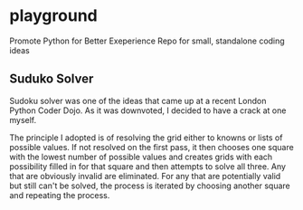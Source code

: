 # playground
Promote Python for Better Exeperience
Repo for small, standalone coding ideas

## Suduko Solver
Sudoku solver was one of the ideas that came up at a recent London Python Coder Dojo. As it was downvoted, I decided to have a crack at one myself.

The principle I adopted is of resolving the grid either to knowns or lists of possible values. If not resolved on the first pass, it then chooses one square with the lowest number of possible values and creates grids with each possibility filled in for that square and then attempts to solve all three. Any that are obviously invalid are eliminated. For any that are potentially valid but still can't be solved, the process is iterated by choosing another square and repeating the process.
